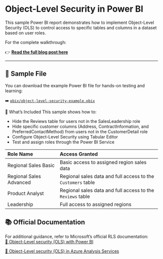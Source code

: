 # Object-Level Security in Power BI

This sample Power BI report demonstrates how to implement Object-Level Security (OLS) to control access to specific tables and columns in a dataset based on user roles.

For the complete walkthrough:

👉 **[Read the full blog post here]()**

---

## 📁 Sample File

You can download the example Power BI file for hands-on testing and learning:

➡️ [`pbix/object-level-security-example.pbix`](../pbix/ols-sample-report.pbix)


🔐 What’s Included
This sample shows how to:

- Hide the Reviews table for users not in the SalesLeadership role
- Hide specific customer columns (Address, ContractInformation, and PreferredContactMethod) from users not in the CustomerDetail role
- Configure Object-Level Security using Tabular Editor
- Test and assign roles through the Power BI Service

| Role Name | Access Granted |
| :-------- | :------------- |
| Regional Sales Basic | Basic access to assigned region sales data | 
| Regional Sales Advanced | Regional sales data and full access to the `Customers` table | 
| Product Analyst | Regional sales data and full access to the `Reviews` table |
| Leadership | Full access to assigned regions |

## 📚 Official Documentation

For additional guidance, refer to Microsoft’s official RLS documentation:  
[🔗 Object-Level security (OLS) with Power BI](https://learn.microsoft.com/en-us/fabric/security/service-admin-object-level-security)

[🔗 Object-Level security (OLS) in Azure Analysis Services](https://learn.microsoft.com/en-us/analysis-services/tabular-models/object-level-security)
